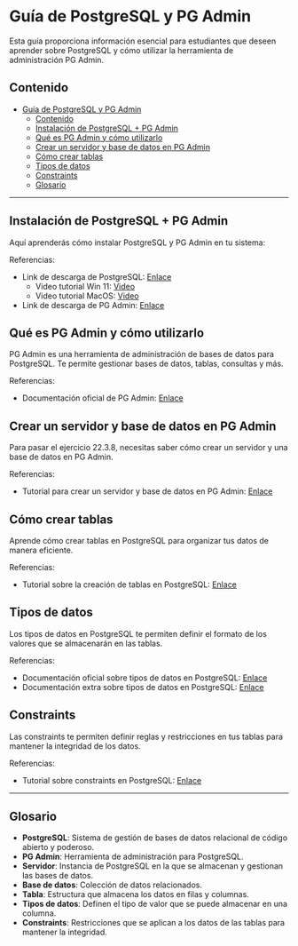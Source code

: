 # Guía de PostgreSQL y PG Admin

Esta guía proporciona información esencial para estudiantes que deseen aprender sobre PostgreSQL y cómo utilizar la herramienta de administración PG Admin.

## Contenido

- [Guía de PostgreSQL y PG Admin](#guía-de-postgresql-y-pg-admin)
  - [Contenido](#contenido)
  - [Instalación de PostgreSQL + PG Admin](#instalación-de-postgresql--pg-admin)
  - [Qué es PG Admin y cómo utilizarlo](#qué-es-pg-admin-y-cómo-utilizarlo)
  - [Crear un servidor y base de datos en PG Admin](#crear-un-servidor-y-base-de-datos-en-pg-admin)
  - [Cómo crear tablas](#cómo-crear-tablas)
  - [Tipos de datos](#tipos-de-datos)
  - [Constraints](#constraints)
  - [Glosario](#glosario)

---

## Instalación de PostgreSQL + PG Admin

Aquí aprenderás cómo instalar PostgreSQL y PG Admin en tu sistema:

Referencias:
- Link de descarga de PostgreSQL: [Enlace](https://www.postgresql.org/download/)
  - Video tutorial Win 11: [Video](https://www.youtube.com/watch?v=n5Ec9bMouWQ)
  - Video tutorial MacOS: [Video](https://www.youtube.com/watch?v=QaZrWIvAFsA)
- Link de descarga de PG Admin: [Enlace](https://www.pgadmin.org/download/)

## Qué es PG Admin y cómo utilizarlo

PG Admin es una herramienta de administración de bases de datos para PostgreSQL. Te permite gestionar bases de datos, tablas, consultas y más.

Referencias:
- Documentación oficial de PG Admin: [Enlace](https://www.pgadmin.org/docs/)

## Crear un servidor y base de datos en PG Admin

Para pasar el ejercicio 22.3.8, necesitas saber cómo crear un servidor y una base de datos en PG Admin.

Referencias:
- Tutorial para crear un servidor y base de datos en PG Admin: [Enlace](https://www.pgadmin.org/docs/pgadmin4/latest/database_dialog.html)

## Cómo crear tablas

Aprende cómo crear tablas en PostgreSQL para organizar tus datos de manera eficiente.

Referencias:
- Tutorial sobre la creación de tablas en PostgreSQL: [Enlace](https://www.postgresqltutorial.com/postgresql-create-table/)
  
## Tipos de datos

Los tipos de datos en PostgreSQL te permiten definir el formato de los valores que se almacenarán en las tablas.

Referencias:
- Documentación oficial sobre tipos de datos en PostgreSQL: [Enlace](https://www.postgresql.org/docs/current/datatype.html)
- Documentación extra sobre tipos de datos en PostgreSQL: [Enlace](http://codigoelectronica.com/blog/postgresql-tipo-de-datos)

## Constraints

Las constraints te permiten definir reglas y restricciones en tus tablas para mantener la integridad de los datos.

Referencias:
- Tutorial sobre constraints en PostgreSQL: [Enlace](https://www.tutorialspoint.com/postgresql/postgresql_constraints.htm)

---

## Glosario

- **PostgreSQL**: Sistema de gestión de bases de datos relacional de código abierto y poderoso.
- **PG Admin**: Herramienta de administración para PostgreSQL.
- **Servidor**: Instancia de PostgreSQL en la que se almacenan y gestionan las bases de datos.
- **Base de datos**: Colección de datos relacionados.
- **Tabla**: Estructura que almacena los datos en filas y columnas.
- **Tipos de datos**: Definen el tipo de valor que se puede almacenar en una columna.
- **Constraints**: Restricciones que se aplican a los datos de las tablas para mantener la integridad.

